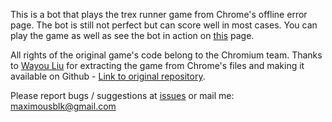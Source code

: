 This is a bot that plays the trex runner game from Chrome's offline error page. The bot is still not perfect but can score well in most cases. You can play the game as well as see the bot in action on [this](https://maximousblk.github.io/rexbot/) page.

All rights of the original game's code belong to the Chromium team. Thanks to [Wayou Liu](https://github.com/wayou) for extracting the game from Chrome's files and making it available on Github - [Link to original repository](https://github.com/wayou/t-rex-runner).

Please report bugs / suggestions at [issues](https://maximousblk.github.io/rexbot/issues) or mail me: [maximousblk@gmail.com](mailto:maximousblk@gmail.com)
